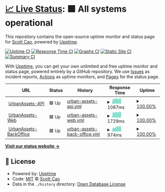 # [📈 Live Status](https://status.urbanassets.net): <!--live status--> **🟩 All systems operational**

This repository contains the open-source uptime monitor and status page for [Scott Cao](https://status.urbanassets.net), powered by [Upptime](https://github.com/upptime/upptime).

[![Uptime CI](https://github.com/tuyencaovn/uauptime/workflows/Uptime%20CI/badge.svg)](https://github.com/tuyencaovn/uauptime/actions?query=workflow%3A%22Uptime+CI%22)
[![Response Time CI](https://github.com/tuyencaovn/uauptime/workflows/Response%20Time%20CI/badge.svg)](https://github.com/tuyencaovn/uauptime/actions?query=workflow%3A%22Response+Time+CI%22)
[![Graphs CI](https://github.com/tuyencaovn/uauptime/workflows/Graphs%20CI/badge.svg)](https://github.com/tuyencaovn/uauptime/actions?query=workflow%3A%22Graphs+CI%22)
[![Static Site CI](https://github.com/tuyencaovn/uauptime/workflows/Static%20Site%20CI/badge.svg)](https://github.com/tuyencaovn/uauptime/actions?query=workflow%3A%22Static+Site+CI%22)
[![Summary CI](https://github.com/tuyencaovn/uauptime/workflows/Summary%20CI/badge.svg)](https://github.com/tuyencaovn/uauptime/actions?query=workflow%3A%22Summary+CI%22)

With [Upptime](https://upptime.js.org), you can get your own unlimited and free uptime monitor and status page, powered entirely by a GitHub repository. We use [Issues](https://github.com/tuyencaovn/uauptime/issues) as incident reports, [Actions](https://github.com/tuyencaovn/uauptime/actions) as uptime monitors, and [Pages](https://status.urbanassets.net) for the status page.

<!--start: status pages-->
<!-- This summary is generated by Upptime (https://github.com/upptime/upptime) -->
<!-- Do not edit this manually, your changes will be overwritten -->
<!-- prettier-ignore -->
| URL | Status | History | Response Time | Uptime |
| --- | ------ | ------- | ------------- | ------ |
| <img alt="" src="https://icons.duckduckgo.com/ip3/realestate-api.urbanassets.net.ico" height="13"> [UrbanAssets-API](https://realestate-api.urbanassets.net/api/v1/general/value) | 🟩 Up | [urban-assets-api.yml](https://github.com/tuyencaovn/uauptime/commits/HEAD/history/urban-assets-api.yml) | <details><summary><img alt="Response time graph" src="./graphs/urban-assets-api/response-time-week.png" height="20"> 1087ms</summary><br><a href="https://status.urbanassets.net/history/urban-assets-api"><img alt="Response time 1056" src="https://img.shields.io/endpoint?url=https%3A%2F%2Fraw.githubusercontent.com%2Ftuyencaovn%2Fuauptime%2FHEAD%2Fapi%2Furban-assets-api%2Fresponse-time.json"></a><br><a href="https://status.urbanassets.net/history/urban-assets-api"><img alt="24-hour response time 1045" src="https://img.shields.io/endpoint?url=https%3A%2F%2Fraw.githubusercontent.com%2Ftuyencaovn%2Fuauptime%2FHEAD%2Fapi%2Furban-assets-api%2Fresponse-time-day.json"></a><br><a href="https://status.urbanassets.net/history/urban-assets-api"><img alt="7-day response time 1087" src="https://img.shields.io/endpoint?url=https%3A%2F%2Fraw.githubusercontent.com%2Ftuyencaovn%2Fuauptime%2FHEAD%2Fapi%2Furban-assets-api%2Fresponse-time-week.json"></a><br><a href="https://status.urbanassets.net/history/urban-assets-api"><img alt="30-day response time 1044" src="https://img.shields.io/endpoint?url=https%3A%2F%2Fraw.githubusercontent.com%2Ftuyencaovn%2Fuauptime%2FHEAD%2Fapi%2Furban-assets-api%2Fresponse-time-month.json"></a><br><a href="https://status.urbanassets.net/history/urban-assets-api"><img alt="1-year response time 1056" src="https://img.shields.io/endpoint?url=https%3A%2F%2Fraw.githubusercontent.com%2Ftuyencaovn%2Fuauptime%2FHEAD%2Fapi%2Furban-assets-api%2Fresponse-time-year.json"></a></details> | <details><summary><a href="https://status.urbanassets.net/history/urban-assets-api">100.00%</a></summary><a href="https://status.urbanassets.net/history/urban-assets-api"><img alt="All-time uptime 99.97%" src="https://img.shields.io/endpoint?url=https%3A%2F%2Fraw.githubusercontent.com%2Ftuyencaovn%2Fuauptime%2FHEAD%2Fapi%2Furban-assets-api%2Fuptime.json"></a><br><a href="https://status.urbanassets.net/history/urban-assets-api"><img alt="24-hour uptime 100.00%" src="https://img.shields.io/endpoint?url=https%3A%2F%2Fraw.githubusercontent.com%2Ftuyencaovn%2Fuauptime%2FHEAD%2Fapi%2Furban-assets-api%2Fuptime-day.json"></a><br><a href="https://status.urbanassets.net/history/urban-assets-api"><img alt="7-day uptime 100.00%" src="https://img.shields.io/endpoint?url=https%3A%2F%2Fraw.githubusercontent.com%2Ftuyencaovn%2Fuauptime%2FHEAD%2Fapi%2Furban-assets-api%2Fuptime-week.json"></a><br><a href="https://status.urbanassets.net/history/urban-assets-api"><img alt="30-day uptime 99.92%" src="https://img.shields.io/endpoint?url=https%3A%2F%2Fraw.githubusercontent.com%2Ftuyencaovn%2Fuauptime%2FHEAD%2Fapi%2Furban-assets-api%2Fuptime-month.json"></a><br><a href="https://status.urbanassets.net/history/urban-assets-api"><img alt="1-year uptime 99.97%" src="https://img.shields.io/endpoint?url=https%3A%2F%2Fraw.githubusercontent.com%2Ftuyencaovn%2Fuauptime%2FHEAD%2Fapi%2Furban-assets-api%2Fuptime-year.json"></a></details>
| <img alt="" src="https://icons.duckduckgo.com/ip3/urbanassets.net.ico" height="13"> [UrbanAssets-Web](https://urbanassets.net) | 🟩 Up | [urban-assets-web.yml](https://github.com/tuyencaovn/uauptime/commits/HEAD/history/urban-assets-web.yml) | <details><summary><img alt="Response time graph" src="./graphs/urban-assets-web/response-time-week.png" height="20"> 1729ms</summary><br><a href="https://status.urbanassets.net/history/urban-assets-web"><img alt="Response time 2041" src="https://img.shields.io/endpoint?url=https%3A%2F%2Fraw.githubusercontent.com%2Ftuyencaovn%2Fuauptime%2FHEAD%2Fapi%2Furban-assets-web%2Fresponse-time.json"></a><br><a href="https://status.urbanassets.net/history/urban-assets-web"><img alt="24-hour response time 1681" src="https://img.shields.io/endpoint?url=https%3A%2F%2Fraw.githubusercontent.com%2Ftuyencaovn%2Fuauptime%2FHEAD%2Fapi%2Furban-assets-web%2Fresponse-time-day.json"></a><br><a href="https://status.urbanassets.net/history/urban-assets-web"><img alt="7-day response time 1729" src="https://img.shields.io/endpoint?url=https%3A%2F%2Fraw.githubusercontent.com%2Ftuyencaovn%2Fuauptime%2FHEAD%2Fapi%2Furban-assets-web%2Fresponse-time-week.json"></a><br><a href="https://status.urbanassets.net/history/urban-assets-web"><img alt="30-day response time 2515" src="https://img.shields.io/endpoint?url=https%3A%2F%2Fraw.githubusercontent.com%2Ftuyencaovn%2Fuauptime%2FHEAD%2Fapi%2Furban-assets-web%2Fresponse-time-month.json"></a><br><a href="https://status.urbanassets.net/history/urban-assets-web"><img alt="1-year response time 2041" src="https://img.shields.io/endpoint?url=https%3A%2F%2Fraw.githubusercontent.com%2Ftuyencaovn%2Fuauptime%2FHEAD%2Fapi%2Furban-assets-web%2Fresponse-time-year.json"></a></details> | <details><summary><a href="https://status.urbanassets.net/history/urban-assets-web">100.00%</a></summary><a href="https://status.urbanassets.net/history/urban-assets-web"><img alt="All-time uptime 99.96%" src="https://img.shields.io/endpoint?url=https%3A%2F%2Fraw.githubusercontent.com%2Ftuyencaovn%2Fuauptime%2FHEAD%2Fapi%2Furban-assets-web%2Fuptime.json"></a><br><a href="https://status.urbanassets.net/history/urban-assets-web"><img alt="24-hour uptime 100.00%" src="https://img.shields.io/endpoint?url=https%3A%2F%2Fraw.githubusercontent.com%2Ftuyencaovn%2Fuauptime%2FHEAD%2Fapi%2Furban-assets-web%2Fuptime-day.json"></a><br><a href="https://status.urbanassets.net/history/urban-assets-web"><img alt="7-day uptime 100.00%" src="https://img.shields.io/endpoint?url=https%3A%2F%2Fraw.githubusercontent.com%2Ftuyencaovn%2Fuauptime%2FHEAD%2Fapi%2Furban-assets-web%2Fuptime-week.json"></a><br><a href="https://status.urbanassets.net/history/urban-assets-web"><img alt="30-day uptime 99.95%" src="https://img.shields.io/endpoint?url=https%3A%2F%2Fraw.githubusercontent.com%2Ftuyencaovn%2Fuauptime%2FHEAD%2Fapi%2Furban-assets-web%2Fuptime-month.json"></a><br><a href="https://status.urbanassets.net/history/urban-assets-web"><img alt="1-year uptime 99.96%" src="https://img.shields.io/endpoint?url=https%3A%2F%2Fraw.githubusercontent.com%2Ftuyencaovn%2Fuauptime%2FHEAD%2Fapi%2Furban-assets-web%2Fuptime-year.json"></a></details>
| <img alt="" src="https://icons.duckduckgo.com/ip3/urbanassets.company.ico" height="13"> [UrbanAssets-BackOffice](https://urbanassets.company) | 🟩 Up | [urban-assets-back-office.yml](https://github.com/tuyencaovn/uauptime/commits/HEAD/history/urban-assets-back-office.yml) | <details><summary><img alt="Response time graph" src="./graphs/urban-assets-back-office/response-time-week.png" height="20"> 974ms</summary><br><a href="https://status.urbanassets.net/history/urban-assets-back-office"><img alt="Response time 1039" src="https://img.shields.io/endpoint?url=https%3A%2F%2Fraw.githubusercontent.com%2Ftuyencaovn%2Fuauptime%2FHEAD%2Fapi%2Furban-assets-back-office%2Fresponse-time.json"></a><br><a href="https://status.urbanassets.net/history/urban-assets-back-office"><img alt="24-hour response time 828" src="https://img.shields.io/endpoint?url=https%3A%2F%2Fraw.githubusercontent.com%2Ftuyencaovn%2Fuauptime%2FHEAD%2Fapi%2Furban-assets-back-office%2Fresponse-time-day.json"></a><br><a href="https://status.urbanassets.net/history/urban-assets-back-office"><img alt="7-day response time 974" src="https://img.shields.io/endpoint?url=https%3A%2F%2Fraw.githubusercontent.com%2Ftuyencaovn%2Fuauptime%2FHEAD%2Fapi%2Furban-assets-back-office%2Fresponse-time-week.json"></a><br><a href="https://status.urbanassets.net/history/urban-assets-back-office"><img alt="30-day response time 1287" src="https://img.shields.io/endpoint?url=https%3A%2F%2Fraw.githubusercontent.com%2Ftuyencaovn%2Fuauptime%2FHEAD%2Fapi%2Furban-assets-back-office%2Fresponse-time-month.json"></a><br><a href="https://status.urbanassets.net/history/urban-assets-back-office"><img alt="1-year response time 1039" src="https://img.shields.io/endpoint?url=https%3A%2F%2Fraw.githubusercontent.com%2Ftuyencaovn%2Fuauptime%2FHEAD%2Fapi%2Furban-assets-back-office%2Fresponse-time-year.json"></a></details> | <details><summary><a href="https://status.urbanassets.net/history/urban-assets-back-office">100.00%</a></summary><a href="https://status.urbanassets.net/history/urban-assets-back-office"><img alt="All-time uptime 100.00%" src="https://img.shields.io/endpoint?url=https%3A%2F%2Fraw.githubusercontent.com%2Ftuyencaovn%2Fuauptime%2FHEAD%2Fapi%2Furban-assets-back-office%2Fuptime.json"></a><br><a href="https://status.urbanassets.net/history/urban-assets-back-office"><img alt="24-hour uptime 100.00%" src="https://img.shields.io/endpoint?url=https%3A%2F%2Fraw.githubusercontent.com%2Ftuyencaovn%2Fuauptime%2FHEAD%2Fapi%2Furban-assets-back-office%2Fuptime-day.json"></a><br><a href="https://status.urbanassets.net/history/urban-assets-back-office"><img alt="7-day uptime 100.00%" src="https://img.shields.io/endpoint?url=https%3A%2F%2Fraw.githubusercontent.com%2Ftuyencaovn%2Fuauptime%2FHEAD%2Fapi%2Furban-assets-back-office%2Fuptime-week.json"></a><br><a href="https://status.urbanassets.net/history/urban-assets-back-office"><img alt="30-day uptime 100.00%" src="https://img.shields.io/endpoint?url=https%3A%2F%2Fraw.githubusercontent.com%2Ftuyencaovn%2Fuauptime%2FHEAD%2Fapi%2Furban-assets-back-office%2Fuptime-month.json"></a><br><a href="https://status.urbanassets.net/history/urban-assets-back-office"><img alt="1-year uptime 100.00%" src="https://img.shields.io/endpoint?url=https%3A%2F%2Fraw.githubusercontent.com%2Ftuyencaovn%2Fuauptime%2FHEAD%2Fapi%2Furban-assets-back-office%2Fuptime-year.json"></a></details>

<!--end: status pages-->

[**Visit our status website →**](https://status.urbanassets.net)

## 📄 License

- Powered by: [Upptime](https://github.com/upptime/upptime)
- Code: [MIT](./LICENSE) © [Scott Cao](https://status.urbanassets.net)
- Data in the `./history` directory: [Open Database License](https://opendatacommons.org/licenses/odbl/1-0/)
